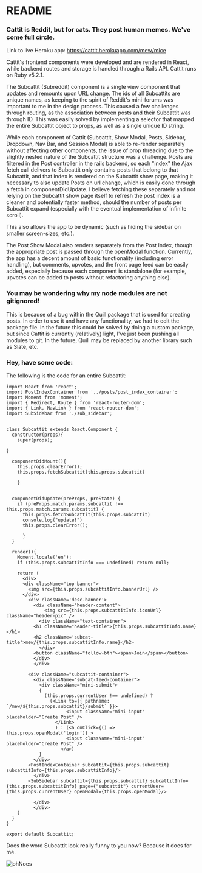 # README

### Cattit is Reddit, but for cats. They post human memes. We've come full circle.

Link to live Heroku app: https://cattit.herokuapp.com/mew/mice

Cattit's frontend components were developed and are rendered in React, while backend routes and storage is handled through a Rails API. Cattit runs on Ruby v5.2.1.

The Subcattit (Subreddit) component is a single view component that updates and remounts upon URL change. The ids of all Subcattits are unique names, as keeping to the spirit of Reddit's mini-forums was important to me in the design process. This caused a few challenges through routing, as the association between posts and their Subcattit was through ID. This was easily solved by implementing a selector that mapped the entire Subcattit object to props, as well as a single unique ID string. 

While each component of Cattit (Subcattit, Show Modal, Posts, Sidebar, Dropdown, Nav Bar, and Session Modal) is able to re-render separately without affecting other components, the issue of prop threading due to the slightly nested nature of the Subcattit structure was a challenge. Posts are filtered in the Post controller in the rails backend, so each "index" the Ajax fetch call delivers to Subcattit only contains posts that belong to that Subcattit, and that index is rendered on the Subcattit show page, making it necessary to also update Posts on url change, which is easily done through a fetch in componentDidUpdate. I believe fetching these separately and not relying on the Subcattit show page itself to refresh the post index is a cleaner and potentially faster method, should the number of posts per Subcattit expand (especially with the eventual implementation of infinite scroll).

This also allows the app to be dynamic (such as hiding the sidebar on smaller screen-sizes, etc.).

The Post Show Modal also renders separately from the Post Index, though the appropriate post is passed through the openModal function. Currently, the app has a decent amount of basic functionality (including error handling), but comments, upvotes, and the front page feed can be easily added, especially because each component is standalone (for example, upvotes can be added to posts without refactoring anything else). 

### You may be wondering why my node modules are not gitignored!

This is because of a bug within the Quill package that is used for creating posts. In order to use it and have any functionality, we had to edit the package file. In the future this could be solved by doing a custom package, but since Cattit is currently (relatively) light, I've just been pushing all modules to git. In the future, Quill may be replaced by another library such as Slate, etc.

### Hey, have some code:

The following is the code for an entire Subcattit:

```
import React from 'react';
import PostIndexContainer from '../posts/post_index_container';
import Moment from 'moment';
import { Redirect, Route } from 'react-router-dom';
import { Link, NavLink } from 'react-router-dom';
import SubSidebar from './sub_sidebar';


class Subcattit extends React.Component {
  constructor(props){
    super(props);
 
}
  
  componentDidMount(){
    this.props.clearError();
    this.props.fetchSubcattit(this.props.subcattit)

    }
  

  componentDidUpdate(preProps, preState) { 
    if (preProps.match.params.subcattit !== this.props.match.params.subcattit) {
      this.props.fetchSubcattit(this.props.subcattit)
      console.log("update!")
      this.props.clearError();

      }
  }
  
  render(){
    Moment.locale('en');
    if (this.props.subcattitInfo === undefined) return null;

    return (
      <div>
      <div className="top-banner">
        <img src={this.props.subcattitInfo.bannerUrl} />
      </div>
        <div className='desc-banner'>
          <div className="header-content">
              <img src={this.props.subcattitInfo.iconUrl} className="header-pic" />
            <div className="text-container">
          <h1 className="header-title">{this.props.subcattitInfo.name}</h1>
          <h2 className='subcat-title'>mew/{this.props.subcattitInfo.name}</h2>
            </div>
          <button className="follow-btn"><span>Join</span></button>
          </div>
          </div>

        <div className="subcattit-container">
          <div className="subcat-feed-container">
            <div className="mini-submit">
            {
              (this.props.currentUser !== undefined) ?
                (<Link to={{ pathname: `/mew/${this.props.subcattit}/submit` }}>
                      <input className="mini-input" placeholder="Create Post" />
                  </Link> 
                  ) : (<a onClick={() => this.props.openModal('login')} >
                      <input className="mini-input" placeholder="Create Post" />
                    </a>)
            }
          </div>
        <PostIndexContainer subcattit={this.props.subcattit} subcattitInfo={this.props.subcattitInfo}/>
          </div>
        <SubSidebar subcattit={this.props.subcattit} subcattitInfo={this.props.subcattitInfo} page={"subcattit"} currentUser={this.props.currentUser} openModal={this.props.openModal}/>
      
          </div> 
          </div>
    )
  }
}

export default Subcattit;
```

Does the word Subcattit look really funny to you now? Because it does for me.

![ohNoes](https://i.imgur.com/D2aBwmq.gif)
